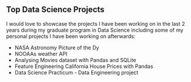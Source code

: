## Top Data Science Projects 

I would love to showcase the projects I have been working on in the last 2 years during my graduate program in Data Science including some of my personal projects I have been working on afterwards:

* NASA Astronomy Picture of the Dy
* NOOAAs weather API 
* Analysing Movies dataset with Pandas and SQLite
* Feature Engineering California House Prices with Pandas 
* Data Science Practicum - Data Engineering project
